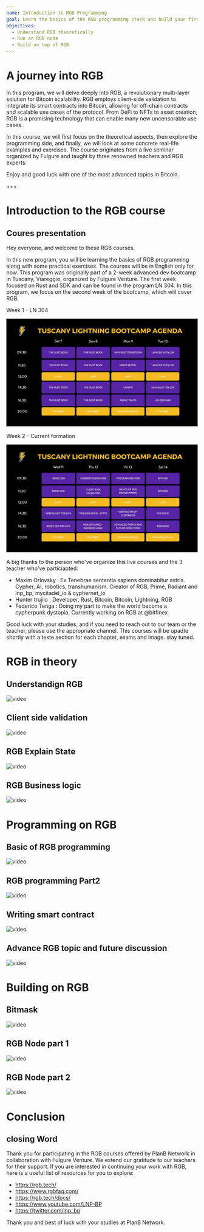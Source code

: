 ```yaml
---
name: Introduction to RGB Programming
goal: Learn the basics of the RGB programming stack and build your first RGB applications
objectives:
  - Understand RGB theoretically
  - Run an RGB node
  - Build on top of RGB
---
```


# A journey into RGB

In this program, we will delve deeply into RGB, a revolutionary multi-layer solution for Bitcoin scalability. RGB employs client-side validation to integrate its smart contracts into Bitcoin, allowing for off-chain contracts and scalable use cases of the protocol. From DeFi to NFTs to asset creation, RGB is a promising technology that can enable many new uncensorable use cases.

In this course, we will first focus on the theoretical aspects, then explore the programming side, and finally, we will look at some concrete real-life examples and exercises. The course originates from a live seminar organized by Fulgure and taught by three renowned teachers and RGB experts.

Enjoy and good luck with one of the most advanced topics in Bitcoin.

+++

# Introduction to the RGB course

## Coures presentation

Hey everyone, and welcome to these RGB courses.

In this new program, you will be learning the basics of RGB programming along with some practical exercises. The courses will be in English only for now. This program was originally part of a 2-week advanced dev bootcamp in Tuscany, Viareggio, organized by Fulgure Venture. The first week focused on Rust and SDK and can be found in the program LN 304. In this program, we focus on the second week of the bootcamp, which will cover RGB.

Week 1 - LN 304

![image](assets/image/1.jpg)

Week 2 - Current formation 

![image](assets/image/2.jpg)

A big thanks to the person who've organize this live courses and the 3 teacher who've particiapted: 

- Maxim Orlovsky : Ex Tenebrae sententia sapiens dominabitur astris. Cypher, AI, robotics, transhumanism. Creator of RGB, Prime, Radiant and lnp_bp, mycitadel_io & cyphernet_io
- Hunter trujilo :  Developer, Rust, Bitcoin, Bitcoin, Lightning, RGB
- Federico Tenga : Doing my part to make the world become a cypherpunk dystopia. Currently working on RGB at @bitfinex

Good luck with your studies, and if you need to reach out to our team or the teacher, please use the appropriate channel. This courses will be upadte shortly with a texte section for each chapter, exams and image. stay tuned. 

# RGB in theory

## Understandign RGB 

![video](https://youtu.be/AF2XbifPGXM)

## Client side validation 

![video](https://youtu.be/FS6PDprWl5Q)

## RGB Explain State

![video](https://youtu.be/tmAVdyXGmj4)

## RGB Business logic 

![video](https://youtu.be/lUTjeuM0oTA)

# Programming on RGB 

## Basic of RGB programming

![video](https://youtu.be/Uo1UoxiImsI)

## RGB programming Part2 

![video](https://youtu.be/sVoKIi-1XbY)

## Writing smart contract

![video](https://youtu.be/GRwS-NvWF3I)

## Advance RGB topic and future discussion

![video](https://youtu.be/mqCupTlDbA0)

# Building on RGB 

## Bitmask	

![video](https://youtu.be/nbUtV8GOR_U)

## RGB Node part 1 

![video](https://youtu.be/5iAhsgCSL3U)

## RGB Node part 2

![video](https://youtu.be/piQQH4Q2nr0)


# Conclusion 

## closing Word

Thank you for participating in the RGB courses offered by PlanB Network in collaboration with Fulgure Venture. We extend our gratitude to our teachers for their support. If you are interested in continuing your work with RGB, here is a useful list of resources for you to explore:

- https://rgb.tech/
- https://www.rgbfaq.com/
- https://rgb.tech/docs/
- https://www.youtube.com/LNP-BP
- https://twitter.com/lnp_bp

Thank you and best of luck with your studies at PlanB Network.
